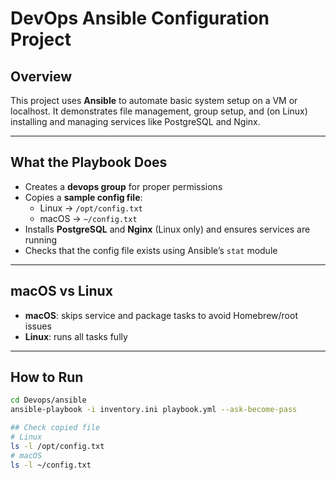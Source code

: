 # DevOps Ansible Configuration Project

## Overview
This project uses **Ansible** to automate basic system setup on a VM or localhost. It demonstrates file management, group setup, and (on Linux) installing and managing services like PostgreSQL and Nginx.

---

## What the Playbook Does
- Creates a **devops group** for proper permissions  
- Copies a **sample config file**:  
  - Linux → `/opt/config.txt`  
  - macOS → `~/config.txt`  
- Installs **PostgreSQL** and **Nginx** (Linux only) and ensures services are running  
- Checks that the config file exists using Ansible’s `stat` module  

---

## macOS vs Linux
- **macOS**: skips service and package tasks to avoid Homebrew/root issues  
- **Linux**: runs all tasks fully 

---

## How to Run
```bash
cd Devops/ansible
ansible-playbook -i inventory.ini playbook.yml --ask-become-pass

## Check copied file
# Linux
ls -l /opt/config.txt
# macOS
ls -l ~/config.txt

